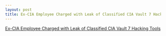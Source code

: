 ```yaml
---
layout: post
title: Ex-CIA Employee Charged with Leak of Classified CIA Vault 7 Hacking Tools
---
```


[Ex-CIA Employee Charged with Leak of Classified CIA Vault 7 Hacking Tools](https://www.bleepingcomputer.com/news/government/ex-cia-employee-charged-with-leak-of-classified-cia-vault-7-hacking-tools/)
